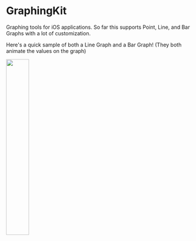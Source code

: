 # GraphingKit
Graphing tools for iOS applications. So far this supports Point, Line, and Bar Graphs with a lot of customization.

Here's a quick sample of both a Line Graph and a Bar Graph! (They both animate the values on the graph)

<img src="https://raw.githubusercontent.com/grago1999/GraphingKit/master/gksample.jpg" width=35%>
